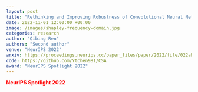 ```yaml
---
layout: post
title: "Rethinking and Improving Robustness of Convolutional Neural Networks: a Shapley Value-based Approach in Frequency Domain"
date: 2022-11-01 12:00:00 +00:00
image: /images/shapley-frequency-domain.jpg
categories: research
author: "Qibing Ren"
authors: "Second author"
venue: "NeurIPS 2022"
arxiv: https://proceedings.neurips.cc/paper_files/paper/2022/file/022abe84083d235f7572ca5cba24c51c-Paper-Conference.pdf
code: https://github.com/Ytchen981/CSA
award: "NeurIPS Spotlight 2022"
---
```

<span style="color: red;"><strong>NeurIPS Spotlight 2022</strong></span>
